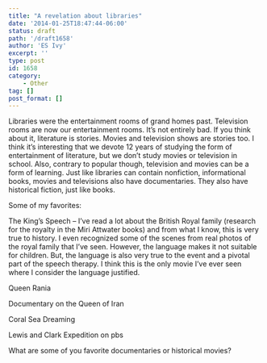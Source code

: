 ```yaml
---
title: "A revelation about libraries"
date: '2014-01-25T18:47:44-06:00'
status: draft
path: '/draft1658'
author: 'ES Ivy'
excerpt: ''
type: post
id: 1658
category:
    - Other
tag: []
post_format: []
---
```

Libraries were the entertainment rooms of grand homes past. Television rooms are now our entertainment rooms. It’s not entirely bad. If you think about it, literature is stories. Movies and television shows are stories too. I think it’s interesting that we devote 12 years of studying the form of entertainment of literature, but we don’t study movies or television in school. Also, contrary to popular though, television and movies can be a form of learning. Just like libraries can contain nonfiction, informational books, movies and televisions also have documentaries. They also have historical fiction, just like books.

Some of my favorites:

The King’s Speech – I’ve read a lot about the British Royal family (research for the royalty in the Miri Attwater books) and from what I know, this is very true to history. I even recognized some of the scenes from real photos of the royal family that I’ve seen. However, the language makes it not suitable for children. But, the language is also very true to the event and a pivotal part of the speech therapy. I think this is the only movie I’ve ever seen where I consider the language justified.

Queen Rania

Documentary on the Queen of Iran

Coral Sea Dreaming

Lewis and Clark Expedition on pbs

What are some of you favorite documentaries or historical movies?
